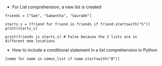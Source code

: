 - For List comprehension, a new list is created

```
friends = ["Sam", "Samantha", "Saurabh"]

starts_s = [friend for friend in friends if friend.startswith("S")]
print(starts_s)

print(friends is starts_s) # False because the 2 lists are in different mem locations
```

- How to include a conditional statement in a list comprehension in Python
```
[name for name in names_list if name.startswith("B")]
```